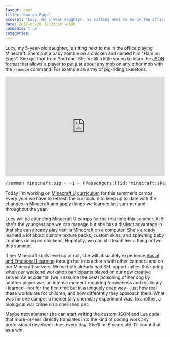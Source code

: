 ```yaml
---
layout: post
title: "Ham on Eggs"
excerpt: "Lucy, my 5 year daughter, is sitting next to me in the office playing Minecraft..."
date: 2017-05-20 12:23:38 -0500
comments: true
categories: 
---
```


Lucy, my 5-year-old daughter, is sitting next to me in the office playing Minecraft. She's put a baby zombie on a chicken and named him "Ham on Eggs". She got that from YouTube. She's still a little young to learn the [JSON](https://en.wikipedia.org/wiki/JSON) format that allows a player to put just about any [mob](http://minecraft.gamepedia.com/Mob "The term 'mob' is short for 'mobile'.") on any other mob with the `/summon` command. For example an army of pig-riding skeletons. 

<iframe width="100%" height="315" src="https://www.youtube.com/embed/1QCAcVBKPPI?rel=0" frameborder="0" allowfullscreen></iframe>

<div class="highlight">
<pre>/summon minecraft:pig ~ ~1 ~ {Passengers:[{id:"minecraft:skeleton",HandItems:[{id:"minecraft:iron_sword",Count:1},{}],ArmorItems:[{},{},{},{id:"minecraft:leather_helmet",Count:1}]}]}</pre>
</div>

Today I'm working on [Minecraft U](http://www.minecraftu.org/) [curriculum](https://github.com/MinecraftU/mcu-curriculum) for this summer's camps. Every year we have to refresh the curriculum to keep up to date with the changes in Minecraft and apply things we learned last summer and throughout the year.

Lucy will be attending Minecraft U camps for the first time this summer. At 5 she's the youngest age we can manage but she has a distinct advantage in that she can already play vanilla Minecraft on a computer. She's already learned a lot about custom texture packs, custom skins, and spawning baby zombies riding on chickens. Hopefully, we can still teach her a thing or two this summer.

If her Minecraft skills level up or not, she will absolutely experience [Social and Emotional Learning](https://www.theatlantic.com/education/archive/2016/03/when-social-and-emotional-learning-is-key-to-college-success/471813/ "While test scores can predict academic success, self-management and relationship skills may better prepare students to thrive and graduate.") through her interactions with other campers and on our Minecraft servers. We've both already had SEL opportunities this spring when our weekend workshop participants played on our new creative server. An accidental (we'll assume the best) poisoning of her dog by another player was an intense moment requiring forgiveness and resiliency. I learned--not for the first time but in a uniquely deep way--just how real these worlds are for children, and how differently they approach them. What was for one camper a momentary chemistry experiment was, to another, a biological war crime on a cherished pet.

Maybe next summer she can start writing the custom JSON and Lua code that more-or-less directly translates into the kind of coding work any professional developer does every day. She'll be 6 years old. I'll count that as a win.
